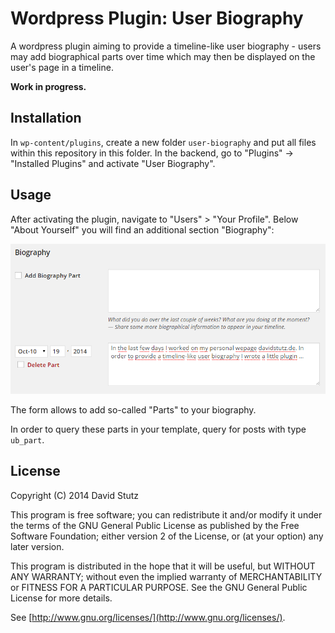 # Wordpress Plugin: User Biography

A wordpress plugin aiming to provide a timeline-like user biography - users may add biographical parts over time which may then be displayed on the user's page in a timeline.

**Work in progress.**

## Installation

In `wp-content/plugins`, create a new folder `user-biography` and put all files within this repository in this folder. In the backend, go to "Plugins" -> "Installed Plugins" and activate "User Biography".

## Usage

After activating the plugin, navigate to "Users" > "Your Profile". Below "About Yourself" you will find an additional section "Biography":

![Additional "Biography" section in "Your Profile".](screenshot.png?raw=true 'Additional "Biography" section in "Your Profile".')

The form allows to add so-called "Parts" to your biography.

In order to query these parts in your template, query for posts with type `ub_part`.

## License

Copyright (C) 2014 David Stutz

This program is free software; you can redistribute it and/or modify it under the terms of the GNU General Public License as published by the Free Software Foundation; either version 2 of the License, or (at your option) any later version.

This program is distributed in the hope that it will be useful, but WITHOUT ANY WARRANTY; without even the implied warranty of MERCHANTABILITY or FITNESS FOR A PARTICULAR PURPOSE.  See the GNU General Public License for more details.

See [http://www.gnu.org/licenses/](http://www.gnu.org/licenses/).